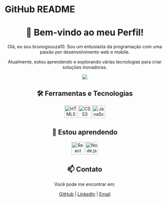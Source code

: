 <!DOCTYPE html>
<html lang="en">
<head>
    <meta charset="UTF-8">
    <meta name="viewport" content="width=device-width, initial-scale=1.0">
    <h1>GitHub README</h1>
</head>
<body>
    <div align="center">
        <h1>👋 Bem-vindo ao meu Perfil!</h1>
        <p>Olá, eu sou brunogsouza10. Sou um entusiasta da programação com uma paixão por desenvolvimento web e mobile.</p>
        <p>Atualmente, estou aprendendo e explorando várias tecnologias para criar soluções inovadoras.</p>
        <img src="https://readme-typing-svg.herokuapp.com/?color=02D9F7FF&size=35&center=true&vCenter=true&width=1000&lines=👋👋👋;👋👋+👋👋;👋I'm_from_Brazil+👋;Welcome!">
         <div align="center">
        <h2>🛠️ Ferramentas e Tecnologias</h2>
        <img loading="lazy" src="https://cdn.jsdelivr.net/gh/devicons/devicon/icons/html5/html5-original.svg" width="40" height="40" alt="HTML5">
        <img loading="lazy" src="https://cdn.jsdelivr.net/gh/devicons/devicon/icons/css3/css3-original.svg" width="40" height="40" alt="CSS3">
        <img loading="lazy" src="https://cdn.jsdelivr.net/gh/devicons/devicon/icons/javascript/javascript-original.svg" width="40" height="40" alt="JavaScript">   
        <!-- Adicione mais ícones de suas tecnologias aqui -->
        <div align="center">
        <h2>🌱 Estou aprendendo</h2>
        <img loading="lazy" src="https://cdn.jsdelivr.net/gh/devicons/devicon/icons/react/react-original.svg" width="40" height="40" alt="React">
        <img loading="lazy" src="https://cdn.jsdelivr.net/gh/devicons/devicon/icons/nodejs/nodejs-original.svg" width="40" height="40" alt="Node.js">
        <!-- Adicione mais ícones das tecnologias que está aprendendo aqui -->
          <div align="center">
        <h2>📫 Contato</h2>
        <p>Você pode me encontrar em:</p>
        <a href="https://github.com/brunogsouza10">GitHub</a> |
        <a href="https://linkedin.com/in/brunogsouza10">LinkedIn</a> |
        <a href="mailto:brunogsouza10dev@gmail.com">Email</a>
    </div>
</body>
</html>
   
   
   

  

   



          
